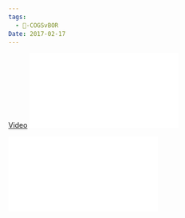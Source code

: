 ```yaml
---
tags:
  - 🥊-COGSvBOR
Date: 2017-02-17
---
```

[Video](https://www.facebook.com/24729454665/videos/10155007348524666/?ref=embed_video&t=0)
![Statement-from-COGS-officers-on-collective-bargaining-changes-02-17-2017.pdf](../../Attachments/Statement-from-COGS-officers-on-collective-bargaining-changes-02-17-2017.pdf)

![FAQ_ the impact of Iowa's collective bargaining law on our bargaining and benefits .pdf](../../Attachments/FAQ_%20the%20impact%20of%20Iowa's%20collective%20bargaining%20law%20on%20our%20bargaining%20and%20benefits%20.pdf)